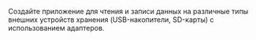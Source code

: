 Создайте приложение для чтения и записи данных на различные типы внешних устройств хранения (USB-накопители, SD-карты) с использованием адаптеров.
